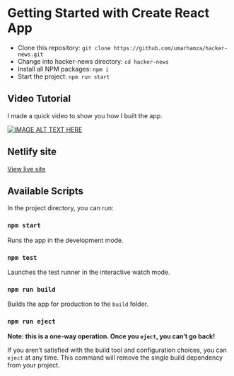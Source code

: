 # Getting Started with Create React App

- Clone this repository: `git clone https://github.com/umarhamza/hacker-news.git`
- Change into hacker-news directory: `cd hacker-news`
- Install all NPM packages: `npm i`
- Start the project: `npm run start`

## Video Tutorial
I made a quick video to show you how I built the app.

[![IMAGE ALT TEXT HERE](https://img.youtube.com/vi/YOUTUBE_VIDEO_ID_HERE/0.jpg)](https://www.youtube.com/watch?v=YOUTUBE_VIDEO_ID_HERE)

## Netlify site
[View live site](https://naughty-wright-d4d0ec.netlify.app/)

## Available Scripts

In the project directory, you can run:

### `npm start`
Runs the app in the development mode.

### `npm test`
Launches the test runner in the interactive watch mode.

### `npm run build`
Builds the app for production to the `build` folder.

### `npm run eject`

**Note: this is a one-way operation. Once you `eject`, you can’t go back!**

If you aren’t satisfied with the build tool and configuration choices, you can `eject` at any time. This command will remove the single build dependency from your project.